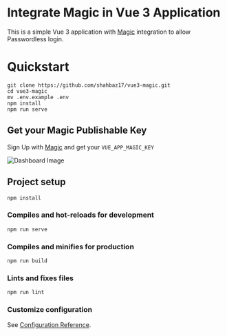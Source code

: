 # Integrate Magic in Vue 3 Application

This is a simple Vue 3 application with [Magic](https://magic.link/) integration to allow Passwordless login.

# Quickstart

```
git clone https://github.com/shahbaz17/vue3-magic.git
cd vue3-magic
mv .env.example .env
npm install
npm run serve
```

## Get your Magic Publishable Key

Sign Up with [Magic](https://dashboard.magic.link/signup) and get your `VUE_APP_MAGIC_KEY`

![Dashboard Image](https://dev-to-uploads.s3.amazonaws.com/uploads/articles/xm36hzdjr9680vyfiw3n.png)

## Project setup
```
npm install
```

### Compiles and hot-reloads for development
```
npm run serve
```

### Compiles and minifies for production
```
npm run build
```

### Lints and fixes files
```
npm run lint
```

### Customize configuration
See [Configuration Reference](https://cli.vuejs.org/config/).
